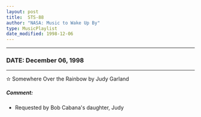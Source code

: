 ```yaml
---
layout: post
title:  STS-88
author: "NASA: Music to Wake Up By"
type: MusicPlaylist
date_modified: 1998-12-06
---
```


----
### DATE: December 06, 1998
----
✫ Somewhere Over the Rainbow by Judy Garland

##### Comment:
* Requested by Bob Cabana's daughter, Judy
